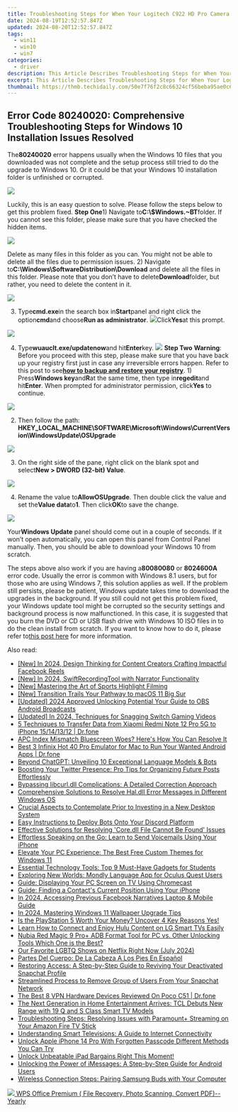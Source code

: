 ```yaml
---
title: Troubleshooting Steps for When Your Logitech C922 HD Pro Camera Fails
date: 2024-08-19T12:52:57.847Z
updated: 2024-08-20T12:52:57.847Z
tags:
  - win11
  - win10
  - win7
categories:
  - driver
description: This Article Describes Troubleshooting Steps for When Your Logitech C922 HD Pro Camera Fails
excerpt: This Article Describes Troubleshooting Steps for When Your Logitech C922 HD Pro Camera Fails
thumbnail: https://thmb.techidaily.com/50e7f76f2c8c66324cf56beba95ae0c6f844a64c10ab3c9dc2a6921d3a267281.jpg
---
```


## Error Code 80240020: Comprehensive Troubleshooting Steps for Windows 10 Installation Issues Resolved

The**80240020** error happens usually when the Windows 10 files that you downloaded was not complete and the setup process still tried to do the upgrade to Windows 10\. Or it could be that your Windows 10 installation folder is unfinished or corrupted.

![](https://images.drivereasy.com/wp-content/uploads/2016/08/error-code-80240020.jpg)

Luckily, this is an easy question to solve. Please follow the steps below to get this problem fixed. **Step One**1) Navigate to**C:\\$Windows.\~BT**folder. If you cannot see this folder, please make sure that you have checked the hidden items.

![](https://images.drivereasy.com/wp-content/uploads/2016/08/windows-bt-600x427.jpg)

Delete as many files in this folder as you can. You might not be able to delete all the files due to permission issues. 2) Navigate to**C:\\Windows\\SoftwareDistribution\\Download** and delete all the files in this folder. Please note that you don’t have to delete**Download**folder, but rather, you need to delete the content in it.

![](https://images.drivereasy.com/wp-content/uploads/2016/08/softwaredistributiondownload.jpg)

3) Type**cmd.exe**in the search box in**Start**panel and right click the option**cmd**and choose**Run as administrator**. ![](https://images.drivereasy.com/wp-content/uploads/2016/08/run-as-administrator.jpg)Click**Yes**at this prompt.

![](https://images.drivereasy.com/wp-content/uploads/2016/08/uac-command-processor.jpg)

4) Type**wuauclt.exe/updatenow**and hit**Enter**key. ![](https://images.drivereasy.com/wp-content/uploads/2016/08/img_57b5394edbd33.png) **Step Two** **Warning**: Before you proceed with this step, please make sure that you have back up your registry first just in case any irreversible errors happen. Refer to this post to see[**how to backup and restore your registry**](https://tools.techidaily.com/drivereasy/download/). 1) Press**Windows key**and**R**at the same time, then type in**regedit**and hit**Enter**. When prompted for administrator permission, click**Yes** to continue.

![](https://images.drivereasy.com/wp-content/uploads/2016/10/regedit.png)

2) Then follow the path:   **HKEY\_LOCAL\_MACHINE\\SOFTWARE\\Microsoft\\Windows\\CurrentVersion\\WindowsUpdate\\OSUpgrade**

![](https://images.drivereasy.com/wp-content/uploads/2016/10/hkey_local_machinesoftwaremicrosoftwindowscurrentversionwindowsupdateosupgrade-600x394.jpg)

3) On the right side of the pane, right click on the blank spot and select**New > DWORD (32-bit) Value**.

![](https://images.drivereasy.com/wp-content/uploads/2016/10/new-dword-32-bit-value-600x396.jpg)

4) Rename the value to**AllowOSUpgrade**. Then double click the value and set the**Value data**to**1**. Then click**OK**to save the change.

![](https://images.drivereasy.com/wp-content/uploads/2016/10/img_58140207aba43-600x394.jpg)

 Your**Windows Update** panel should come out in a couple of seconds. If it won’t open automatically, you can open this panel from Control Panel manually. Then, you should be able to download your Windows 10 from scratch.

The steps above also work if you are having a**80080080** or **8024600A**  error code. Usually the error is common with Windows 8.1 users, but for those who are using Windows 7, this solution applies as well. If the problem still persists, please be patient, Windows update takes time to download the upgrades in the background. If you still could not get this problem fixed, your Windows update tool might be corrupted so the security settings and background process is now malfunctioned. In this case, it is suggested that you burn the DVD or CD or USB flash drive with Windows 10 ISO files in to do the clean install from scratch. If you want to know how to do it, please refer to[this post here](https://tools.techidaily.com/drivereasy/download/) for more information.

<ins class="adsbygoogle"
     style="display:block"
     data-ad-format="autorelaxed"
     data-ad-client="ca-pub-7571918770474297"
     data-ad-slot="1223367746"></ins>



<ins class="adsbygoogle"
     style="display:block"
     data-ad-client="ca-pub-7571918770474297"
     data-ad-slot="8358498916"
     data-ad-format="auto"
     data-full-width-responsive="true"></ins>

<span class="atpl-alsoreadstyle">Also read:</span>
<div><ul>
<li><a href="https://facebook-video-recording.techidaily.com/new-in-2024-design-thinking-for-content-creators-crafting-impactful-facebook-reels/"><u>[New] In 2024, Design Thinking for Content Creators  Crafting Impactful Facebook Reels</u></a></li>
<li><a href="https://screen-recording.techidaily.com/new-in-2024-swiftrecordingtool-with-narrator-functionality/"><u>[New] In 2024, SwiftRecordingTool with Narrator Functionality</u></a></li>
<li><a href="https://youtube-web.techidaily.com/astering-the-art-of-sports-highlight-filming/"><u>[New] Mastering the Art of Sports Highlight Filming</u></a></li>
<li><a href="https://some-skills.techidaily.com/new-transition-trails-your-pathway-to-macos-11-big-sur/"><u>[New] Transition Trails  Your Pathway to macOS 11 Big Sur</u></a></li>
<li><a href="https://screen-recording.techidaily.com/updated-2024-approved-unlocking-potential-your-guide-to-obs-android-broadcasts/"><u>[Updated] 2024 Approved  Unlocking Potential  Your Guide to OBS Android Broadcasts</u></a></li>
<li><a href="https://remote-screen-capture.techidaily.com/updated-in-2024-techniques-for-snagging-switch-gaming-videos/"><u>[Updated] In 2024, Techniques for Snagging Switch Gaming Videos</u></a></li>
<li><a href="https://blog-min.techidaily.com/5-techniques-to-transfer-data-from-xiaomi-redmi-note-12-pro-5g-to-iphone-15141312-drfone-by-drfone-transfer-from-android-transfer-from-android/"><u>5 Techniques to Transfer Data from Xiaomi Redmi Note 12 Pro 5G to iPhone 15/14/13/12 | Dr.fone</u></a></li>
<li><a href="https://blue-screen-error.techidaily.com/apc-index-mismatch-bluescreen-woes-heres-how-you-can-resolve-it/"><u>APC Index Mismatch Bluescreen Woes? Here's How You Can Resolve It</u></a></li>
<li><a href="https://screen-mirror.techidaily.com/best-3-infinix-hot-40-pro-emulator-for-mac-to-run-your-wanted-android-apps-drfone-by-drfone-android/"><u>Best 3 Infinix Hot 40 Pro Emulator for Mac to Run Your Wanted Android Apps | Dr.fone</u></a></li>
<li><a href="https://tech-recovery.techidaily.com/beyond-chatgpt-unveiling-10-exceptional-language-models-and-bots/"><u>Beyond ChatGPT: Unveiling 10 Exceptional Language Models & Bots</u></a></li>
<li><a href="https://tech-recovery.techidaily.com/boosting-your-twitter-presence-pro-tips-for-organizing-future-posts-effortlessly/"><u>Boosting Your Twitter Presence: Pro Tips for Organizing Future Posts Effortlessly</u></a></li>
<li><a href="https://tech-recovery.techidaily.com/bypassing-libcurldll-complications-a-detailed-correction-approach/"><u>Bypassing libcurl.dll Complications: A Detailed Correction Approach</u></a></li>
<li><a href="https://tech-recovery.techidaily.com/comprehensive-solutions-to-resolve-haldll-error-messages-in-different-windows-os/"><u>Comprehensive Solutions to Resolve Hal.dll Error Messages in Different Windows OS</u></a></li>
<li><a href="https://tech-recovery.techidaily.com/crucial-aspects-to-contemplate-prior-to-investing-in-a-new-desktop-system/"><u>Crucial Aspects to Contemplate Prior to Investing in a New Desktop System</u></a></li>
<li><a href="https://tech-recovery.techidaily.com/easy-instructions-to-deploy-bots-onto-your-discord-platform/"><u>Easy Instructions to Deploy Bots Onto Your Discord Platform</u></a></li>
<li><a href="https://tech-recovery.techidaily.com/effective-solutions-for-resolving-coredll-file-cannot-be-found-issues/"><u>Effective Solutions for Resolving 'Core.dll File Cannot Be Found' Issues</u></a></li>
<li><a href="https://tech-recovery.techidaily.com/effortless-speaking-on-the-go-learn-to-send-voicemails-using-your-iphone/"><u>Effortless Speaking on the Go: Learn to Send Voicemails Using Your iPhone</u></a></li>
<li><a href="https://tech-recovery.techidaily.com/elevate-your-pc-experience-the-best-free-custom-themes-for-windows-11/"><u>Elevate Your PC Experience: The Best Free Custom Themes for Windows 11</u></a></li>
<li><a href="https://tech-recovery.techidaily.com/essential-technology-tools-top-9-must-have-gadgets-for-students/"><u>Essential Technology Tools: Top 9 Must-Have Gadgets for Students</u></a></li>
<li><a href="https://mondly-stories.techidaily.com/exploring-new-worlds-mondly-language-app-for-oculus-quest-users/"><u>Exploring New Worlds: Mondly Language App for Oculus Quest Users</u></a></li>
<li><a href="https://tech-recovery.techidaily.com/guide-displaying-your-pc-screen-on-tv-using-chromecast/"><u>Guide: Displaying Your PC Screen on TV Using Chromecast</u></a></li>
<li><a href="https://tech-recovery.techidaily.com/guide-finding-a-contacts-current-position-using-your-iphone/"><u>Guide: Finding a Contact's Current Position Using Your iPhone</u></a></li>
<li><a href="https://facebook-video-files.techidaily.com/in-2024-accessing-previous-facebook-narratives-laptop-and-mobile-guide/"><u>In 2024, Accessing Previous Facebook Narratives  Laptop & Mobile Guide</u></a></li>
<li><a href="https://extra-approaches.techidaily.com/in-2024-mastering-windows-11-wallpaper-upgrade-tips/"><u>In 2024, Mastering Windows 11  Wallpaper Upgrade Tips</u></a></li>
<li><a href="https://tech-recovery.techidaily.com/is-the-playstation-5-worth-your-money-uncover-4-key-reasons-yes/"><u>Is the PlayStation 5 Worth Your Money? Uncover 4 Key Reasons Yes!</u></a></li>
<li><a href="https://tech-recovery.techidaily.com/learn-how-to-connect-and-enjoy-hulu-content-on-lg-smart-tvs-easily/"><u>Learn How to Connect and Enjoy Hulu Content on LG Smart TVs Easily</u></a></li>
<li><a href="https://bypass-frp.techidaily.com/nubia-red-magic-9-proplus-adb-format-tool-for-pc-vs-other-unlocking-tools-which-one-is-the-best-by-drfone-android/"><u>Nubia Red Magic 9 Pro+ ADB Format Tool for PC vs. Other Unlocking Tools Which One is the Best?</u></a></li>
<li><a href="https://tech-recovery.techidaily.com/our-favorite-lgbtq-shows-on-netflix-right-now-july-2024/"><u>Our Favorite LGBTQ Shows on Netflix Right Now (July 2024)</u></a></li>
<li><a href="https://mondly-stories.techidaily.com/partes-del-cuerpo-de-la-cabeza-a-los-pies-en-espanol/"><u>Partes Del Cuerpo: De La Cabeza A Los Pies En Español</u></a></li>
<li><a href="https://tech-recovery.techidaily.com/restoring-access-a-step-by-step-guide-to-reviving-your-deactivated-snapchat-profile/"><u>Restoring Access: A Step-by-Step Guide to Reviving Your Deactivated Snapchat Profile</u></a></li>
<li><a href="https://tech-recovery.techidaily.com/streamlined-process-to-remove-group-of-users-from-your-snapchat-network/"><u>Streamlined Process to Remove Group of Users From Your Snapchat Network</u></a></li>
<li><a href="https://fake-location.techidaily.com/the-best-8-vpn-hardware-devices-reviewed-on-poco-c51-drfone-by-drfone-virtual-android/"><u>The Best 8 VPN Hardware Devices Reviewed On Poco C51 | Dr.fone</u></a></li>
<li><a href="https://tech-recovery.techidaily.com/the-next-generation-in-home-entertainment-arrives-tcl-debuts-new-range-with-19-q-and-s-class-smart-tv-models/"><u>The Next Generation in Home Entertainment Arrives: TCL Debuts New Range with 19 Q and S Class Smart TV Models</u></a></li>
<li><a href="https://tech-recovery.techidaily.com/troubleshooting-steps-resolving-issues-with-paramountplus-streaming-on-your-amazon-fire-tv-stick/"><u>Troubleshooting Steps: Resolving Issues with Paramount+ Streaming on Your Amazon Fire TV Stick</u></a></li>
<li><a href="https://tech-recovery.techidaily.com/understanding-smart-televisions-a-guide-to-internet-connectivity/"><u>Understanding Smart Televisions: A Guide to Internet Connectivity</u></a></li>
<li><a href="https://ios-unlock.techidaily.com/unlock-apple-iphone-14-pro-with-forgotten-passcode-different-methods-you-can-try-by-drfone-ios/"><u>Unlock Apple iPhone 14 Pro With Forgotten Passcode Different Methods You Can Try</u></a></li>
<li><a href="https://tech-recovery.techidaily.com/unlock-unbeatable-ipad-bargains-right-this-moment/"><u>Unlock Unbeatable iPad Bargains Right This Moment!</u></a></li>
<li><a href="https://tech-recovery.techidaily.com/unlocking-the-power-of-imessages-a-step-by-step-guide-for-android-users/"><u>Unlocking the Power of iMessages: A Step-by-Step Guide for Android Users</u></a></li>
<li><a href="https://tech-recovery.techidaily.com/wireless-connection-steps-pairing-samsung-buds-with-your-computer/"><u>Wireless Connection Steps: Pairing Samsung Buds with Your Computer</u></a></li>
</ul></div>

<!-- affiliate ads begin -->
<a href="https://secure.2checkout.com/order/checkout.php?PRODS=38729081&QTY=1&AFFILIATE=108875&CART=1"><img src="https://website-prod.cache.wpscdn.com/img/wps-office-pdf-editor-1x.890dbda.png" border="0">
WPS Office Premium ( File Recovery, Photo Scanning, Convert PDF)--Yearly</a>
<!-- affiliate ads end -->